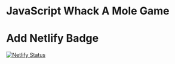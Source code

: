 # JavaScript Whack A Mole Game


# Add Netlify Badge
[![Netlify Status](https://api.netlify.com/api/v1/badges/da09ebb9-2b88-4482-bf1d-01459426656a/deploy-status)](https://app.netlify.com/sites/webtek-javascript-memory-game/deploys)